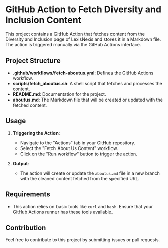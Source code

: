 # GitHub Action to Fetch Diversity and Inclusion Content

This project contains a GitHub Action that fetches content from the Diversity and Inclusion page of LexisNexis and stores it in a Markdown file. The action is triggered manually via the GitHub Actions interface.

## Project Structure

- **.github/workflows/fetch-aboutus.yml**: Defines the GitHub Actions workflow.
- **scripts/fetch_aboutus.sh**: A shell script that fetches and processes the content.
- **README.md**: Documentation for the project.
- **aboutus.md**: The Markdown file that will be created or updated with the fetched content.

## Usage

1. **Triggering the Action**: 
   - Navigate to the "Actions" tab in your GitHub repository.
   - Select the "Fetch About Us Content" workflow.
   - Click on the "Run workflow" button to trigger the action.

2. **Output**: 
   - The action will create or update the `aboutus.md` file in a new branch with the cleaned content fetched from the specified URL.

## Requirements

- This action relies on basic tools like `curl` and `bash`. Ensure that your GitHub Actions runner has these tools available.

## Contribution

Feel free to contribute to this project by submitting issues or pull requests.